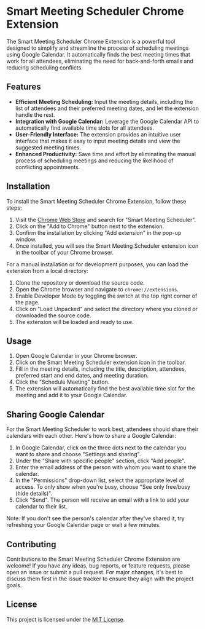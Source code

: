 # Smart Meeting Scheduler Chrome Extension

The Smart Meeting Scheduler Chrome Extension is a powerful tool designed to simplify and streamline the process of scheduling meetings using Google Calendar. It automatically finds the best meeting times that work for all attendees, eliminating the need for back-and-forth emails and reducing scheduling conflicts.

## Features

- **Efficient Meeting Scheduling:** Input the meeting details, including the list of attendees and their preferred meeting dates, and let the extension handle the rest.
- **Integration with Google Calendar:** Leverage the Google Calendar API to automatically find available time slots for all attendees.
- **User-Friendly Interface:** The extension provides an intuitive user interface that makes it easy to input meeting details and view the suggested meeting times.
- **Enhanced Productivity:** Save time and effort by eliminating the manual process of scheduling meetings and reducing the likelihood of conflicting appointments.

## Installation

To install the Smart Meeting Scheduler Chrome Extension, follow these steps:

1. Visit the [Chrome Web Store](https://chrome.google.com/webstore) and search for "Smart Meeting Scheduler".
2. Click on the "Add to Chrome" button next to the extension.
3. Confirm the installation by clicking "Add extension" in the pop-up window.
4. Once installed, you will see the Smart Meeting Scheduler extension icon in the toolbar of your Chrome browser.

For a manual installation or for development purposes, you can load the extension from a local directory:

1. Clone the repository or download the source code.
2. Open the Chrome browser and navigate to `chrome://extensions`.
3. Enable Developer Mode by toggling the switch at the top right corner of the page.
4. Click on "Load Unpacked" and select the directory where you cloned or downloaded the source code.
5. The extension will be loaded and ready to use.

## Usage

1. Open Google Calendar in your Chrome browser.
2. Click on the Smart Meeting Scheduler extension icon in the toolbar.
3. Fill in the meeting details, including the title, description, attendees, preferred start and end dates, and meeting duration.
4. Click the "Schedule Meeting" button.
5. The extension will automatically find the best available time slot for the meeting and add it to your Google Calendar.

## Sharing Google Calendar

For the Smart Meeting Scheduler to work best, attendees should share their calendars with each other. Here's how to share a Google Calendar:

1. In Google Calendar, click on the three dots next to the calendar you want to share and choose "Settings and sharing".
2. Under the "Share with specific people" section, click "Add people".
3. Enter the email address of the person with whom you want to share the calendar.
4. In the "Permissions" drop-down list, select the appropriate level of access. To only show when you're busy, choose "See only free/busy (hide details)".
5. Click "Send". The person will receive an email with a link to add your calendar to their list.

Note: If you don't see the person's calendar after they've shared it, try refreshing your Google Calendar page or wait a few minutes.

## Contributing

Contributions to the Smart Meeting Scheduler Chrome Extension are welcome! If you have any ideas, bug reports, or feature requests, please open an issue or submit a pull request. For major changes, it's best to discuss them first in the issue tracker to ensure they align with the project goals.

## License

This project is licensed under the [MIT License](LICENSE).
